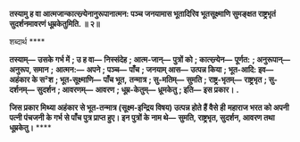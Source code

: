 **तस्यामु ह वा आत्मजान्कात्स्न्र्येनानुरूपानात्मन: पञ्च जनयामास भूतादिरिव भूतसूक्ष्माणि सुमङ्क्षत राष्ट्रभृतं** **सुदर्शनमावरणं धूम्रकेतुमिति. ॥ २॥** 

शब्दार्थ **** 

**तस्याम्—** **उसके गर्भ में** **; उ ह वा—** **निस्संदेह** **; आत्म-जान्—** **पुत्रों को** **; कात्स्न्र्येन—** **पूर्णत:** **; अनुरूपान्—** **अनुरूप, समान** **;** **आत्मन:—** **अपने** **; पञ्च—** **पाँच** **; जनयाम् आस—** **उत्पन्न किया** **; भूत-आदि: इव—** **अहंकार के स²श** **; भूत-सूक्ष्माणि—** **पाँच भूत,** **तन्मात्र** **; सु-मतिम्—** **सुमति** **; राष्ट्र-भृतम्—** **राष्ट्रभृत** **; सु-दर्शनम्—** **सुदर्शन** **; आवरणम्—** **आवरण** **; धूम्र-केतुम्—** **ध्रूमकेतु** **; इति—** **इस प्रकार।** **.** 

**जिस प्रकार मिथ्या अहंकार से भूत-तन्मात्र (सूक्ष्म-इन्द्रिय विषय) उत्पन्न होते हैं वैसे ही** **महाराज भरत को अपनी पत्नी पंचजनी के गर्भ से पाँच पुत्र प्राप्त हुए। इन पुत्रों के नाम थे—** **सुमति, राष्ट्रभृत, सुदर्शन, आवरण तथा धूम्रकेतु।** **** 